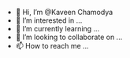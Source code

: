 - 👋 Hi, I’m @Kaveen Chamodya
- 👀 I’m interested in ...
- 🌱 I’m currently learning ...
- 💞️ I’m looking to collaborate on ...
- 📫 How to reach me ...

<!---
Monikapower/Monikapower is a ✨ special ✨ repository because its `README.md` (this file) appears on your GitHub profile.
You can click the Preview link to take a look at your changes.
--->
